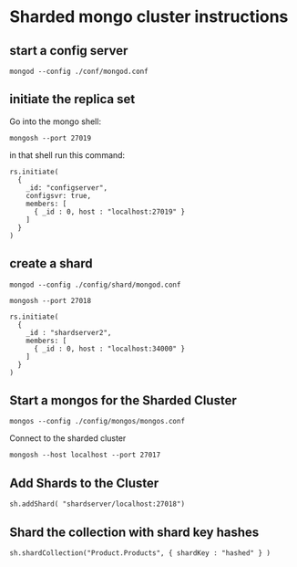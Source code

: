 # Sharded mongo cluster instructions

## start a config server

```command
mongod --config ./conf/mongod.conf
```

## initiate the replica set

Go into the mongo shell:

```command
mongosh --port 27019
```

in that shell run this command:

```command
rs.initiate(
  {
    _id: "configserver",
    configsvr: true,
    members: [
      { _id : 0, host : "localhost:27019" }
    ]
  }
)
```

## create a shard

```command
mongod --config ./config/shard/mongod.conf
```

```command
mongosh --port 27018
```

```command
rs.initiate(
  {
    _id : "shardserver2",
    members: [
      { _id : 0, host : "localhost:34000" }
    ]
  }
)
```

## Start a mongos for the Sharded Cluster

```command
mongos --config ./config/mongos/mongos.conf
```

Connect to the sharded cluster

```command
mongosh --host localhost --port 27017
```

## Add Shards to the Cluster

```command
sh.addShard( "shardserver/localhost:27018")
```

## Shard the collection with shard key hashes

```command
sh.shardCollection("Product.Products", { shardKey : "hashed" } )
```
